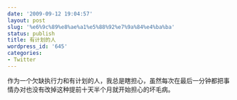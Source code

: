 ```yaml
---
date: '2009-09-12 19:04:57'
layout: post
slug: '%e6%9c%89%e8%ae%a1%e5%88%92%e7%9a%84%e4%ba%ba'
status: publish
title: 有计划的人
wordpress_id: '645'
categories:
- Twitter
---
```


作为一个欠缺执行力和有计划的人，我总是瞎担心，虽然每次在最后一分钟都把事情办对也没有改掉这种提前十天半个月就开始担心的坏毛病。
